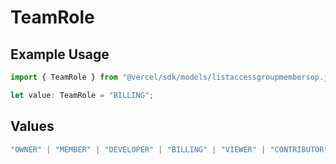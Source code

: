 # TeamRole

## Example Usage

```typescript
import { TeamRole } from "@vercel/sdk/models/listaccessgroupmembersop.js";

let value: TeamRole = "BILLING";
```

## Values

```typescript
"OWNER" | "MEMBER" | "DEVELOPER" | "BILLING" | "VIEWER" | "CONTRIBUTOR"
```